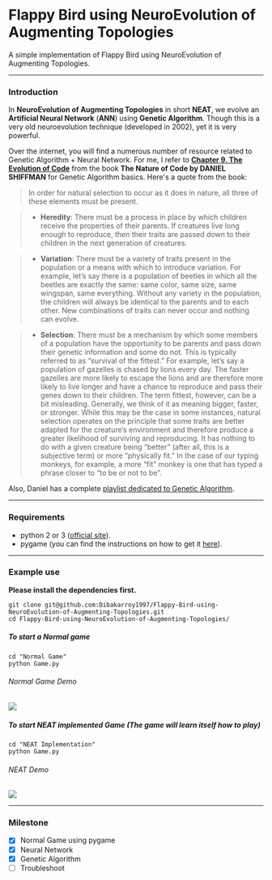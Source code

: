 # Flappy Bird using NeuroEvolution of Augmenting Topologies
A simple implementation of Flappy Bird using NeuroEvolution of Augmenting Topologies.

***

### Introduction
In **NeuroEvolution of Augmenting Topologies** in short **NEAT**, we evolve an **Artificial Neural Network** (**ANN**) using **Genetic Algorithm**. Though this is a very old neuroevolution technique (developed in 2002), yet it is very powerful.

Over the internet, you will find a numerous number of resource related to Genetic Algorithm + Neural Network. For me, I refer to [**Chapter 9. The Evolution of Code**](http://natureofcode.com/book/chapter-9-the-evolution-of-code/
) from the book **The Nature of Code by DANIEL SHIFFMAN** for Genetic Algorithm basics. Here's a quote from the book:

>In order for natural selection to occur as it does in nature, all three of these elements must be present.

>* **Heredity**: There must be a process in place by which children receive the properties of their parents. If creatures live long enough to reproduce, then their traits are passed down to their children in the next generation of creatures.

>* **Variation**: There must be a variety of traits present in the population or a means with which to introduce variation. For example, let’s say there is a population of beetles in which all the beetles are exactly the same: same color, same size, same wingspan, same everything. Without any variety in the population, the children will always be identical to the parents and to each other. New combinations of traits can never occur and nothing can evolve.

>* **Selection**: There must be a mechanism by which some members of a population have the opportunity to be parents and pass down their genetic information and some do not. This is typically referred to as “survival of the fittest.” For example, let’s say a population of gazelles is chased by lions every day. The faster gazelles are more likely to escape the lions and are therefore more likely to live longer and have a chance to reproduce and pass their genes down to their children. The term fittest, however, can be a bit misleading. Generally, we think of it as meaning bigger, faster, or stronger. While this may be the case in some instances, natural selection operates on the principle that some traits are better adapted for the creature’s environment and therefore produce a greater likelihood of surviving and reproducing. It has nothing to do with a given creature being “better” (after all, this is a subjective term) or more “physically fit.” In the case of our typing monkeys, for example, a more “fit” monkey is one that has typed a phrase closer to “to be or not to be”.

Also, Daniel has a complete [playlist dedicated to Genetic Algorithm](https://www.youtube.com/playlist?list=PLRqwX-V7Uu6bJM3VgzjNV5YxVxUwzALHV).

***

### Requirements
* python 2 or 3 ([official site](https://www.python.org/downloads/)).
* pygame (you can find the instructions on how to get it [here](http://www.pygame.org/download.shtml)).

***

### Example use

**Please install the dependencies first.**

```
git clone git@github.com:Dibakarroy1997/Flappy-Bird-using-NeuroEvolution-of-Augmenting-Topologies.git
cd Flappy-Bird-using-NeuroEvolution-of-Augmenting-Topologies/
```

##### To start a Normal game
```
cd "Normal Game"
python Game.py
```

###### Normal Game Demo
![](img/NormalGameDemo.gif)

##### To start NEAT implemented Game (The game will learn itself how to play)

```
cd "NEAT Implementation"
python Game.py
```

###### NEAT Demo
![](img/NEATDemo.gif)

***

### Milestone

- [x] Normal Game using pygame
- [x] Neural Network
- [x] Genetic Algorithm
- [ ] Troubleshoot